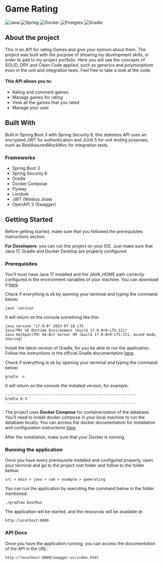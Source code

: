 # Game Rating

![Java](https://img.shields.io/badge/java_17-%23ED8B00.svg?style=for-the-badge&logo=openjdk&logoColor=white)
![Spring](https://img.shields.io/badge/spring_boot_3-%236DB33F.svg?style=for-the-badge&logo=springboot&logoColor=white)
![Docker](https://img.shields.io/badge/docker_compose-%230db7ed.svg?style=for-the-badge&logo=docker&logoColor=white)
![Postgres](https://img.shields.io/badge/postgresql-%23316192.svg?style=for-the-badge&logo=postgresql&logoColor=white)
![Gradle](https://img.shields.io/badge/Gradle-02303A.svg?style=for-the-badge&logo=Gradle&logoColor=white)

## About the project

This is an API for rating Games and give your opinion about them. The project was built with the purpose of showing my development skills, in order to add to my project portfolio.
Here you will see the concepts of SOLID, DRY and Clean Code applied, such as generics and polymorphism even in the unit and integration tests. Feel free to take a look at the code.

#### This API allows you to:

- Rating and comment games
- Manage games for rating
- View all the games that you rated
- Manage your user

## Built With

Built in Spring Boot 3 with Spring Security 6, this stateless API uses an encrypted JWT for authentication and JUnit 5 for unit testing purposes, 
such as RestAssuredMockMvc for integration tests.

### Frameworks

- Spring Boot 3
- Spring Security 6
- Gradle
- Docker Compose
- Flyway
- Lombok
- JWT (Nimbus Jose)
- OpenAPI 3 (Swagger)

## Getting Started

Before getting started, make sure that you followed the prerequisites instructions section.

**For Developers**: you can run this project on your IDE. 
Just make sure that Java 17, Gradle and Docker Desktop are properly configured.

### Prerequisites

You'll must have Java 17 installed and the JAVA_HOME path correctly configured in the environment variables of your machine.
You can download it [here](https://adoptium.net/temurin/releases/).

Check if everything is ok by opening your terminal and typing the command below:

```
java -version
```

It will return on the console something like this:

```
java version "17.0.8" 2023-07-18 LTS
Java(TM) SE Runtime Environment (build 17.0.8+9-LTS-211)
Java HotSpot(TM) 64-Bit Server VM (build 17.0.8+9-LTS-211, mixed mode, sharing)
```

Install the latest version of Gradle, for you be able to run the application. 
Follow the instructions in the official Gradle documentation [here](https://gradle.org/install/).

Check if everything is ok by opening your terminal and typing the command below:

```
gradle -v
```

It will return on the console the installed version, for example:

```
------------------------------------------------------------
Gradle 8.3
------------------------------------------------------------
```

The project uses **Docker Compose** for containerization of the database. You'll need to install docker compose in your local machine to run the database locally.
You can access the docker documentation for installation and configuration instructions [here](https://docs.docker.com/engine/install/).

After the installation, make sure that your Docker is running.

### Running the application

Once you have every prerequisite installed and configured properly, open your terminal and go to the project root folder and follow to the folder bellow: 

```
src > main > java > com > example > gamerating
```

You can run the application by executing the command below in the folder mentioned:

```
./gradlew bootRun
```

The application will be started, and the resources will be available at:

```
http:/localhost:8080
```

### API Docs

Once you have the application running, you can access the documentation of the API in the URL:

```
http://localhost:8080/swagger-ui/index.html
```
